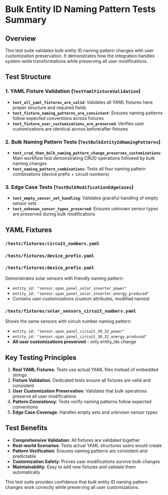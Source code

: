 # Bulk Entity ID Naming Pattern Tests Summary

## Overview

This test suite validates bulk entity ID naming pattern changes with user customization preservation. It demonstrates how the integration handles system-wide
transformations while preserving all user modifications.

## Test Structure

### 1. YAML Fixture Validation (`TestYamlFixtureValidation`)

- **`test_all_yaml_fixtures_are_valid`**: Validates all YAML fixtures have proper structure and required fields
- **`test_fixture_naming_patterns_are_consistent`**: Ensures naming patterns follow expected conventions across fixtures
- **`test_fixture_user_customizations_are_preserved`**: Verifies user customizations are identical across before/after fixtures

### 2. Bulk Naming Pattern Tests (`TestBulkEntityIdNamingPatterns`)

- **`test_crud_then_bulk_naming_pattern_change_preserves_customizations`**: Main workflow test demonstrating CRUD operations followed by bulk naming changes
- **`test_naming_pattern_combinations`**: Tests all four naming pattern combinations (device prefix + circuit numbers)

### 3. Edge Case Tests (`TestBulkModificationEdgeCases`)

- **`test_empty_sensor_set_handling`**: Validates graceful handling of empty sensor sets
- **`test_unknown_sensor_types_preserved`**: Ensures unknown sensor types are preserved during bulk modifications

## YAML Fixtures

### `/tests/fixtures/circuit_numbers.yaml`

### `/tests/fixtures/device_prefix.yaml`

### `/tests/fixtures/device_prefix.yaml`

Demonstrates solar sensors with friendly naming pattern:

- `entity_id: "sensor.span_panel_solar_inverter_power"`
- `entity_id: "sensor.span_panel_solar_inverter_energy_produced"`
- Contains user customizations (custom attributes, modified names)

### `/tests/fixtures/solar_sensors_circuit_numbers.yaml`

Shows the same sensors with circuit number naming pattern:

- `entity_id: "sensor.span_panel_circuit_30_32_power"`
- `entity_id: "sensor.span_panel_circuit_30_32_energy_produced"`
- **All user customizations preserved** - only entity_ids change

## Key Testing Principles

1. **Real YAML Fixtures**: Tests use actual YAML files instead of embedded strings
2. **Fixture Validation**: Dedicated tests ensure all fixtures are valid and consistent
3. **User Customization Preservation**: Validates that bulk operations preserve all user modifications
4. **Pattern Consistency**: Tests verify naming patterns follow expected conventions
5. **Edge Case Coverage**: Handles empty sets and unknown sensor types

## Test Benefits

- **Comprehensive Validation**: All fixtures are validated together
- **Real-world Scenarios**: Tests actual YAML structures users would create
- **Pattern Verification**: Ensures naming patterns are consistent and predictable
- **Customization Safety**: Proves user modifications survive bulk changes
- **Maintainability**: Easy to add new fixtures and validate them automatically

This test suite provides confidence that bulk entity ID naming pattern changes work correctly while preserving all user customizations.
